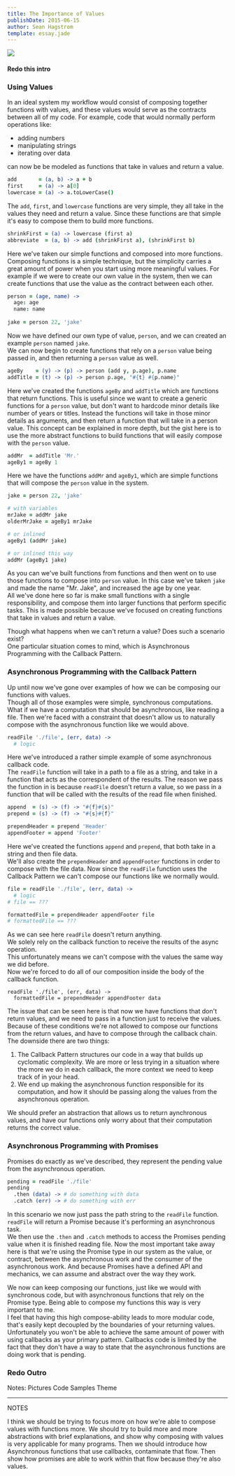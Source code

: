 ```yaml
---
title: The Importance of Values
publishDate: 2015-06-15
author: Sean Hagstrom
template: essay.jade
---
```


![](http://4.bp.blogspot.com/_vt749aV4Y7Q/TQ0RGGCoOkI/AAAAAAAAFsA/fKNZwumM1fI/s1600/palace%2Bof%2Bzinn.jpg)

#### Redo this intro

### Using Values

In an ideal system my workflow would consist of composing together functions with values, and these values would serve as the contracts between all of my code. For example, code that would normally perform operations like: 

* adding numbers
* manipulating strings
* iterating over data

can now be be modeled as functions that take in values and return a value.

```coffeescript
add       = (a, b) -> a + b
first     = (a) -> a[0]
lowercase = (a) -> a.toLowerCase()
```

The `add`, `first`, and `lowercase` functions are very simple, they all take in the values they need and return a value. Since these functions are that simple it's easy to compose them to build more functions.

```coffeescript
shrinkFirst = (a) -> lowercase (first a)
abbreviate  = (a, b) -> add (shrinkFirst a), (shrinkFirst b)
```

Here we've taken our simple functions and composed into more functions.  
Composing functions is a simple technique, but the simplicity carries a great amount of power when you start using more meaningful values. For example if we were to create our own value in the system, then we can create functions that use the value as the contract between each other.

```coffeescript
person = (age, name) ->
  age: age
  name: name
  
jake = person 22, 'jake'
```

Now we have defined our own type of value, `person`, and we can created an example `person` named `jake`.  
We can now begin to create functions that rely on a `person` value being passed in, and then returning a `person` value as well.

```coffeescript
ageBy    = (y) -> (p) -> person (add y, p.age), p.name
addTitle = (t) -> (p) -> person p.age, "#{t} #{p.name}"
```

Here we've created the functions `ageBy` and `addTitle` which are functions that return functions.
This is useful since we want to create a generic functions for a `person` value, but don't want to hardcode minor details like number of years or titles. Instead the functions will take in those minor details as arguments, and then return a function that will take in a person value. This concept can be explained in more depth, but the gist here is to use the more abstract functions to build functions that will easily compose with the `person` value.

```coffeescript
addMr  = addTitle 'Mr.'
ageBy1 = ageBy 1
```

Here we have the functions `addMr` and `ageBy1`, which are simple functions that will compose the `person` value in the system.

```coffeescript
jake = person 22, 'jake'

# with variables
mrJake = addMr jake
olderMrJake = ageBy1 mrJake

# or inlined
ageBy1 (addMr jake)

# or inlined this way
addMr (ageBy1 jake)
```

As you can we've built functions from functions and then went on to use those functions to compose into `person` value. In this case we've taken `jake` and made the name "Mr. Jake", and increased the age by one year.  
All we've done here so far is make small functions with a single responsibility, and compose them into larger functions that perform specific tasks. This is made possible because we've focused on creating functions that take in values and return a value.

Though what happens when we can't return a value? Does such a scenario exist?  
One particular situation comes to mind, which is Asynchronous Programming with the Callback Pattern.

### Asynchronous Programming with the Callback Pattern

Up until now we've gone over examples of how we can be composing our functions with values.  
Though all of those examples were simple, synchronous computations. What if we have a computation that should be asynchronous, like reading a file. Then we're faced with a constraint that doesn't allow us to naturally compose with the asynchronous function like we would above.

```coffeescript
readFile './file', (err, data) ->
  # logic
```

Here we've introduced a rather simple example of some asynchronous callback code.  
The `readFile` function will take in a path to a file as a string, and take in a function that acts as the correspondent of the results. The reason we pass the function in is because `readFile` doesn't return a value, so we pass in a function that will be called with the results of the read file when finished.

```coffeescript
append  = (s) -> (f) -> "#{f}#{s}"
prepend = (s) -> (f) -> "#{s}#{f}"

prependHeader = prepend 'Header'
appendFooter = append 'Footer'
```

Here we've created the functions `append` and `prepend`, that both take in a string and then file data.  
We'll also create the `prependHeader` and `appendFooter` functions in order to compose with the file data.
Now since the `readFile` function uses the Callback Pattern we can't compose our functions like we normally would.

```coffeescript
file = readFile './file', (err, data) ->
  # logic
# file == ???

formattedFile = prependHeader appendFooter file
# formattedFile == ???
```

As we can see here `readFile` doesn't return anything.  
We solely rely on the callback function to receive the results of the async operation.  
This unfortunately means we can't compose with the values the same way we did before.  
Now we're forced to do all of our composition inside the body of the callback function.

```
readFile './file', (err, data) ->
  formattedFile = prependHeader appendFooter data
``` 

The issue that can be seen here is that now we have functions that don't return values, and we need to pass in a function just to receive the values. Because of these conditions we're not allowed to compose our functions from the return values, and have to compose through the callback chain. The downside there are two things:

1. The Callback Pattern structures our code in a way that builds up cyclomatic complexity. We are more or less trying in a situation where the more we do in each callback, the more context we need to keep track of in your head.
2. We end up making the asynchronous function responsible for its computation, and how it should be passing along the values from the asynchronous operation.

We should prefer an abstraction that allows us to return aynchronous values, and have our functions only worry about that their computation returns the correct value.

### Asynchronous Programming with Promises
Promises do exactly as we've described, they represent the pending value from the asynchronous operation.

```coffeescript
pending = readFile './file'
pending
  .then (data) -> # do something with data
  .catch (err) -> # do something with err
```

In this scenario we now just pass the path string to the `readFile` function.  
`readFile` will return a Promise because it's performing an asynchronous task.  
We then use the `.then` and `.catch` methods to access the Promises pending value when it is finished reading file.   Now the most important take away here is that we're using the Promise type in our system as the value, or contract, between the asynchronous work and the consumer of the asynchronous work. And because Promises have a defined API and mechanics, we can assume and abstract over the way they work.

We now can keep composing our functions, just like we would with synchronous code, but with asynchronous functions that rely on the Promise type. Being able to compose my functions this way is very important to me.  
I feel that having this high compose-ability leads to more modular code, that's easily kept decoupled by the boundaries of your returning values. Unfortunately you won't be able to achieve the same amount of power with using callbacks as your primary pattern. Callbacks code is limited by the fact that they don't have a way to state that the asynchronous functions are doing work that is pending.

### Redo Outro

Notes:
Pictures
Code Samples
Theme
___
NOTES

I think we should be trying to focus more on how we're able to compose values with functions more.
We should try to build more and more abstractions with brief explanations, and show why composing with values is very applicable for many programs. Then we should introduce how Asynchronous functions that use callbacks, contaminate that flow. Then show how promises are able to work within that flow because they're also values.

